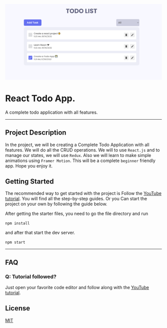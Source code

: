 ![React Todo App](./banner.png)

# React Todo App.

A complete todo application with all features.


---

## Project Description

In the project, we will be creating a Complete Todo Application with all features. We will do all the CRUD operations. We will to use `React.js` and to manage our states, we will use `Redux`. Also we will learn to make simple animations using `Framer Motion`. This will be a complete `beginner` friendly app. Hope you enjoy it.


## Getting Started

The recommended way to get started with the project is Follow the [YouTube tutorial](https://youtu.be/W0Uf_xu350k). You will find all the step-by-step guides. Or you Can start the project on your own by following the guide below.

After getting the starter files, you need to go the file directory and run

```shell
npm install
```

and after that start the dev server.

```shell
npm start
```

---

## FAQ


### Q: Tutorial followed?

Just open your favorite code editor and follow along with the [YouTube tutorial](https://youtu.be/W0Uf_xu350k).



## License

[MIT](https://choosealicense.com/licenses/mit/)

